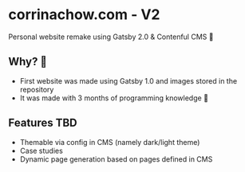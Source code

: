 # corrinachow.com - V2

Personal website remake using Gatsby 2.0 & Contenful CMS 🚀

## Why? 🤔

- First website was made using Gatsby 1.0 and images stored in the repository
- It was made with 3 months of programming knowledge 👶

## Features TBD

- Themable via config in CMS (namely dark/light theme)
- Case studies
- Dynamic page generation based on pages defined in CMS
